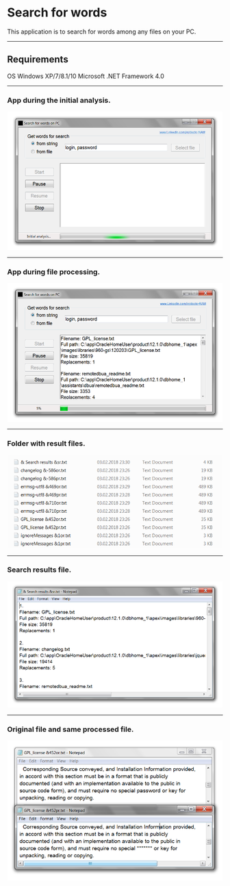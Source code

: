 # Search for words
This application is to search for words among any files on your PC.
***
## Requirements
OS Windows XP/7/8.1/10
Microsoft .NET Framework 4.0

***
### App during the initial analysis.

![App during the initial analysis](https://github.com/docto-RAM/search-for-words/blob/master/App%20during%20the%20initial%20analysis.png)
***
### App during file processing.

![App during file processing](https://github.com/docto-RAM/search-for-words/blob/master/App%20during%20the%20file%20processing.png)
***
### Folder with result files.

![Folder with result files](https://github.com/docto-RAM/search-for-words/blob/master/Folder%20with%20result%20files.png)
***
### Search results file.

![Search results file](https://github.com/docto-RAM/search-for-words/blob/master/Search%20results%20file.png)
***
### Original file and same processed file.

![Original file and same processed file](https://github.com/docto-RAM/search-for-words/blob/master/Original%20file%20and%20same%20processed%20file.png)

